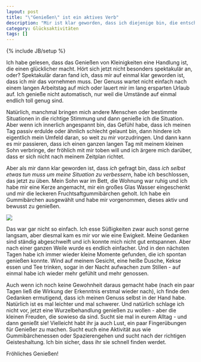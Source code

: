 ```yaml
---
layout: post
title: "\"Genießen\" ist ein aktives Verb"
description: "Mir ist klar geworden, dass ich diejenige bin, die entscheidet, ob ich eine Situation genieße - oder nicht."
category: Glücksaktivitäten
tags: []
---
```

{% include JB/setup %}

Ich habe gelesen, dass das Genießen von Kleinigkeiten eine Handlung ist, die einen glücklicher macht. Hört sich jetzt nicht besonders spektakulär an, oder?
Spektakulär daran fand ich, dass mir auf einmal klar geworden ist, dass ich mir das vornehmen muss. Der Genuss wartet nicht einfach nach einem langen Arbeitstag auf mich oder lauert mir im lang ersparten Urlaub auf. Ich genieße nicht automatisch, nur weil die Umstände auf einmal endlich toll genug sind.

Natürlich, manchmal bringen mich andere Menschen oder bestimmte Situationen in die richtige Stimmung und dann genieße ich die Situation. Aber wenn ich innerlich angespannt bin, das Gefühl habe, dass ich meinen Tag passiv erdulde oder ähnlich schlecht gelaunt bin, dann hindere ich eigentlich mein Umfeld daran, so weit zu mir vorzudringen. Und dann kann es mir passieren, dass ich einen ganzen langen Tag mit meinem kleinen Sohn verbringe, der fröhlich mit mir toben will und ich ärgere mich darüber, dass er sich nicht nach meinem Zeitplan richtet.

Aber als mir dann klar geworden ist, dass _ich_ gefragt bin, dass _ich selbst etwas tun muss um meine Situation zu verbessern_, habe ich beschlossen, das jetzt zu üben. Mein Sohn war im Bett, die Wohnung war ruhig und ich habe mir eine Kerze angemacht, mir ein großes Glas Wasser eingeschenkt und mir die leckeren Fruchtsaftgummibärchen geholt. Ich habe ein Gummibärchen ausgewählt und habe mir vorgenommen, dieses aktiv und bewusst zu genießen.

<img src="{{ site.url }}/img/blogbilder/gummibaerchen.jpg">

Das war gar nicht so einfach. Ich esse Süßigkeiten zwar auch sonst gerne langsam, aber diesmal kam es mir vor wie eine Ewigkeit. Meine Gedanken sind ständig abgeschweift und ich konnte mich nicht gut entspannen. Aber nach einer ganzen Weile wurde es endlich einfacher. Und in den nächsten Tagen habe ich immer wieder kleine Momente gefunden, die ich spontan genießen konnte. Wind auf meinem Gesicht, eine heiße Dusche, Kekse essen und Tee trinken, sogar in der Nacht aufwachen zum Stillen - auf einmal habe ich wieder mehr gefühlt und mehr genossen.

Auch wenn ich noch keine Gewohnheit daraus gemacht habe (nach ein paar Tagen ließ die Wirkung der Erkenntnis erstmal wieder nach), ich finde den Gedanken ermutigend, dass ich meinen Genuss selbst in der Hand habe. Natürlich ist es mal leichter und mal schwerer. Und natürlich schlage ich nicht vor, jetzt eine Wurzelbehandlung genießen zu wollen - aber die kleinen Freuden, die sowieso da sind. Sucht sie mal in eurem Alltag - und dann genießt sie! Vielleicht habt ihr ja auch Lust, ein paar Fingerübungen für Genießer zu machen. Sucht euch eine Aktivität aus wie Gummibärchenessen oder Spazierengehen und sucht nach der richtigen Geisteshaltung. Ich bin sicher, dass ihr sie schnell finden werdet.

Fröhliches Genießen!
